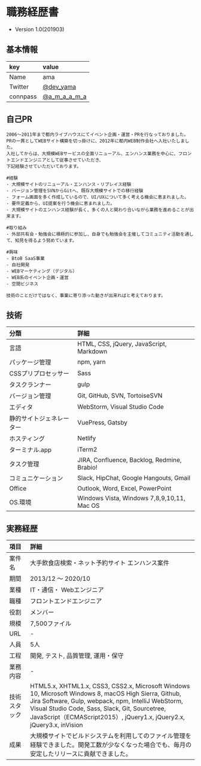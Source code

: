 # 職務経歴書

- Version 1.0(201903)

## 基本情報

|key|value|
|:-|:-|
|Name|ama|
|Twitter|[@dev_yama](https://twitter.com/dev_yama)|
|connpass|[@a_m_a_a_m_a](https://connpass.com/user/a_m_a_a_m_a/)|

## 自己PR
```
2006〜2011年まで都内ライブハウスにてイベント企画・運営・PRを行なっておりました。
PRの一貫としてWEBサイト構築を切っ掛けに、2012年に都内WEB制作会社へ入社いたしました。
入社してからは、大規模WEBサービスの全面リニューアル、エンハンス業務を中心に、フロントエンドエンジニアとして従事させていただき、
下記経験させていただいております。

#経験
- 大規模サイトのリニューアル・エンハンス・リプレイス経験
- バージョン管理をSVNからGitへ、既存大規模サイトでの移行経験
- フォーム画面を多く作成しているので、UI/UXについて多く考える機会に恵まれました。
- 要件定義から、UI提案を行う機会に恵まれました。
- 大規模サイトのエンハンス経験が長く、多くの人と関わり合いながら業務を進めることが出来ます。

#取り組み
- 外部共有会・勉強会に積極的に参加し、自身でも勉強会を主催してコミュニティ活動を通して、知見を得るよう努めています。

#興味
- BtoB SaaS事業
- 自社開発
- WEBマーケティング（デジタル）
- WEB系のイベント企画・運営
- 空間ビジネス

技術のことだけではなく、事業に寄り添った動きが出来ればと考えております。
```

## 技術

|分類|詳細|
|:-|:-|
|言語|HTML, CSS, jQuery, JavaScript, Markdown|
|パッケージ管理|npm, yarn|
|CSSプリプロセッサー|Sass|
|タスクランナー|gulp|
|バージョン管理|Git, GitHub, SVN, TortoiseSVN|
|エディタ|WebStorm, Visual Studio Code|
|静的サイトジェネレーター|VuePress, Gatsby|
|ホスティング|Netlify|
|ターミナル.app|iTerm2|
|タスク管理|JIRA, Confluence, Backlog, Redmine, Brabio!|
|コミュニケーション|Slack, HipChat, Google Hangouts, Gmail|
|Office|Outlook, Word, Excel, PowerPoint|
|OS.環境|Windows Vista, Windows 7,8,9,10,11, Mac OS|

## 実務経歴

|項目|詳細|
|:-|:-|
|案件名|大手飲食店検索・ネット予約サイト エンハンス案件|
|期間|2013/12 〜 2020/10|
|業種|IT・通信・ Webエンジニア|
|職種|フロントエンドエンジニア|
|役割|メンバー|
|規模|7,500ファイル|
|URL|-|
|人員|5人|
|工程|開発, テスト, 品質管理, 運用・保守|
|業務内容|-|
|技術スタック| HTML5.x, XHTML1.x, CSS3, CSS2.x, Microsoft Windows 10, Microsoft Windows 8, macOS High Sierra, Github, Jira Software, Gulp, webpack, npm, IntelliJ WebStorm, Visual Studio Code, Sass, Slack, Git, Sourcetree, JavaScript（ECMAScript2015）, jQuery1.x, jQuery2.x, jQuery3.x, inVision|
|成果|大規模サイトでビルドシステムを利用してのファイル管理を経験できました。開発工数が少なくなった場合でも、毎月の安定したリリースに貢献できました。|
